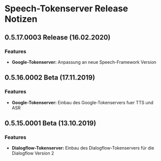 # Speech-Tokenserver Release Notizen


## 0.5.17.0003 Release (16.02.2020)

### Features

* **Google-Tokenserver:** Anpassung an neue Speech-Framework Version


## 0.5.16.0002 Beta (17.11.2019)

### Features

* **Google-Tokenserver:** Einbau des Google-Tokenservers fuer TTS und ASR


## 0.5.15.0001 Beta (13.10.2019)

### Features

* **Dialogflow-Tokenserver:** Einbau des Dialogflow-Tokenservers für die Dialogflow Version 2


